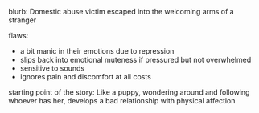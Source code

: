 blurb: Domestic abuse victim escaped into the welcoming arms of a stranger

flaws: 
- a bit manic in their emotions due to repression
- slips back into emotional muteness if pressured but not overwhelmed
- sensitive to sounds
- ignores pain and discomfort at all costs

starting point of the story: Like a puppy, wondering around and following whoever has her, develops a bad relationship with physical affection